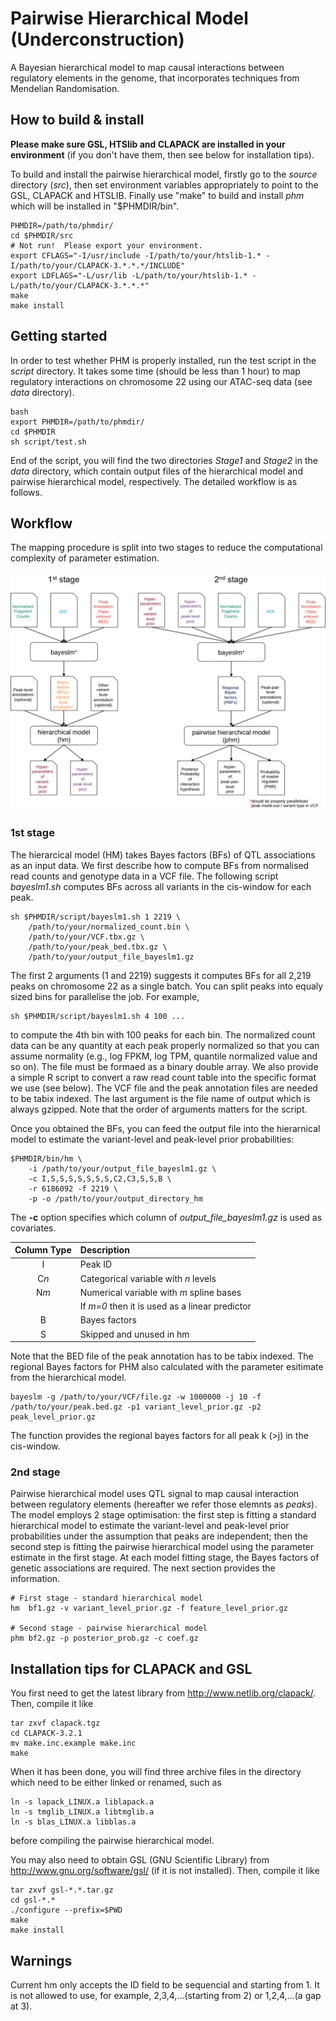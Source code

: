 # Pairwise Hierarchical Model (Underconstruction)
A Bayesian hierarchical model to map causal interactions between regulatory elements in the genome, that incorporates techniques from Mendelian Randomisation.

## How to build & install
**Please make sure GSL, HTSlib and CLAPACK are installed in your environment** (if you don't have them, then see below for installation tips).

To build and install the pairwise hierarchical model, firstly go to the _source_ directory (*src*), then set environment variables appropriately to point to the GSL, CLAPACK and HTSLIB.  Finally use "make" to build and install *phm* which will be installed in "$PHMDIR/bin".

	PHMDIR=/path/to/phmdir/
	cd $PHMDIR/src
	# Not run!  Please export your environment.
	export CFLAGS="-I/usr/include -I/path/to/your/htslib-1.* -I/path/to/your/CLAPACK-3.*.*.*/INCLUDE"
	export LDFLAGS="-L/usr/lib -L/path/to/your/htslib-1.* -L/path/to/your/CLAPACK-3.*.*.*"
	make
	make install

## Getting started

In order to test whether PHM is properly installed, run the test script in the *script* directory. It takes some time (should be less than 1 hour) to map regulatory interactions on chromosome 22 using our ATAC-seq data (see *data* directory).

	bash
	export PHMDIR=/path/to/phmdir/
	cd $PHMDIR
	sh script/test.sh

End of the script, you will find the two directories *Stage1* and *Stage2* in the *data* directory, which contain output files of the hierarchical model and pairwise hierarchical model, respectively. The detailed workflow is as follows.

## Workflow

The mapping procedure is split into two stages to reduce the computational complexity of parameter estimation.

![workflow](https://github.com/natsuhiko/Images/blob/master/workflow.png)

### 1st stage

The hierarcical model (HM) takes Bayes factors (BFs) of QTL associations as an input data. We first describe how to compute BFs from normalised read counts and genotype data in a VCF file. The following script *bayeslm1.sh* computes BFs across all variants in the cis-window for each peak.

	sh $PHMDIR/script/bayeslm1.sh 1 2219 \
		/path/to/your/normalized_count.bin \
		/path/to/your/VCF.tbx.gz \
		/path/to/your/peak_bed.tbx.gz \
		/path/to/your/output_file_bayeslm1.gz

The first 2 arguments (1 and 2219) suggests it computes BFs for all 2,219 peaks on chromosome 22 as a single batch. You can split peaks into equaly sized bins for parallelise the job. For example,

	sh $PHMDIR/script/bayeslm1.sh 4 100 ...

to compute the 4th bin with 100 peaks for each bin. The normalized count data can be any quantity at each peak properly normalized so that you can assume normality (e.g., log FPKM, log TPM, quantile normalized value and so on). The file must be formaed as a binary double array. We also provide a simple R script to convert a raw read count table into the specific format we use (see below). The VCF file and the peak annotation files are needed to be tabix indexed. The last argument is the file name of output which is always gzipped. Note that the order of arguments matters for the script.

Once you obtained the BFs, you can feed the output file into the hierarnical model to estimate the variant-level and peak-level prior probabilities: 

	$PHMDIR/bin/hm \
		-i /path/to/your/output_file_bayeslm1.gz \
		-c I,S,S,S,S,S,S,S,C2,C3,S,S,B \
		-r 6186092 -f 2219 \
		-p -o /path/to/your/output_directory_hm

The **-c** option specifies which column of *output_file_bayeslm1.gz* is used as covariates. 

| Column Type | Description | 
|:----:|:-----------------------------------------|
| I    | Peak ID                                  |
| C*n* | Categorical variable with *n* levels     |
| N*m* | Numerical variable with *m* spline bases |
|      | If *m=0* then it is used as a linear predictor |
| B    | Bayes factors                            |
| S    | Skipped and unused in hm                 |

Note that the BED file of the peak annotation has to be tabix indexed. The regional Bayes factors for PHM also calculated with the parameter esitimate from the hierarchical model.

	bayeslm -g /path/to/your/VCF/file.gz -w 1000000 -j 10 -f /path/to/your/peak.bed.gz -p1 variant_level_prior.gz -p2 peak_level_prior.gz

The function provides the regional bayes factors for all peak k (>j) in the cis-window.

### 2nd stage

Pairwise hierarchical model uses QTL signal to map causal interaction between regulatory elements (hereafter we refer those elemnts as *peaks*). The model employs 2 stage optimisation: the first step is fitting a standard hierarchical model to estimate the variant-level and peak-level prior probabilities under the assumption that peaks are independent; then the second step is fitting the pairwise hierarchical model using the parameter estimate in the first stage. At each model fitting stage, the Bayes factors of genetic associations are required. The next section provides the information. 

	# First stage - standard hierarchical model
	hm  bf1.gz -v variant_level_prior.gz -f feature_level_prior.gz

	# Second stage - pairwise hierarchical model
	phm bf2.gz -p posterior_prob.gz -c coef.gz

## Installation tips for CLAPACK and GSL

You first need to get the latest library from http://www.netlib.org/clapack/.  Then, compile it like

	tar zxvf clapack.tgz
	cd CLAPACK-3.2.1
	mv make.inc.example make.inc
	make

When it has been done, you will find three archive files in the directory which need to be either linked or renamed, such as

	ln -s lapack_LINUX.a liblapack.a
	ln -s tmglib_LINUX.a libtmglib.a
	ln -s blas_LINUX.a libblas.a

before compiling the pairwise hierarchical model.

You may also need to obtain GSL (GNU Scientific Library) from http://www.gnu.org/software/gsl/ (if it is not installed).  Then, compile it like

	tar zxvf gsl-*.*.tar.gz
	cd gsl-*.*
	./configure --prefix=$PWD
	make
	make install

## Warnings

Current hm only accepts the ID field to be sequencial and starting from 1. It is not allowed to use, for example, 2,3,4,...(starting from 2) or 1,2,4,...(a gap at 3). 
